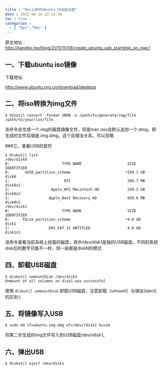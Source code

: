 ```yaml
---
title : "Mac上制作Ubuntu USB启动盘"
date : 2022-04-14 22:14:38
toc : true
categories :
  - [ "Ops","Mac" ]
---
```


原文地址 :  http://jiangbo.me/blog/2011/11/09/create_ubuntu_usb_startdisk_on_mac/ 

## 一、下载ubuntu iso镜像

下载地址:

 http://www.ubuntu.org.cn/download/desktop 

## 二、将iso转换为img文件

```
$ hdiutil convert -format UDRW -o /path/to/generate/img/file /path/to/your/iso/file
```

该命令会生成一个.img的磁盘镜像文件，但是mac osx会默认追加一个.dmg，即生成的文件后缀是.img.dmg，这个后缀没关系，可以忽略

###三、查看USB的盘符

```
$ diskutil list
/dev/disk0
#:                        TYPE NAME                     SIZE        IDENTIFIER
0:       GUID_partition_scheme                         *250.1 GB    disk0
1:                         EFI                          209.7 MB    disk0s1
2:                   Apple_HFS Macintosh HD             249.2 GB    disk0s2
3:                  Apple_Boot Recovery HD              650.0 MB    disk0s3
/dev/disk1
#:                        TYPE NAME                     SIZE        IDENTIFIER
0:      FDisk_partition_scheme                         *4.0 GB      disk1
1:                  DOS_FAT_32 UNTITLED                 4.0 GB      disk1s1
```

该命令查看当前系统上挂载的磁盘，其中/dev/disk1是我的USB磁盘。不同的系统disk后的数字可能不一样，但一般都是diskN的模式

## 四、卸载USB磁盘

```
$ diskutil unmountDisk /dev/disk1
Unmount of all volumes on disk1 was successful
```

使用 `diskutil unmountDisk` 卸载USB磁盘，注意卸载（umount）与弹出(eject)的区别:)

## 五、将镜像写入USB

```
$ sudo dd if=ubuntu.img.dmg of=/dev/rdisk1 bs=1m
```

将第二步生成的img文件写入到USB磁盘/dev/rdisk1。

## 六、弹出USB

```
$ diskutil eject /dev/disk1
```


